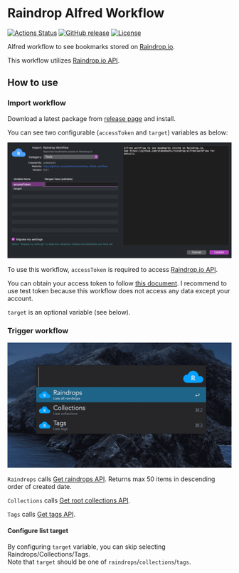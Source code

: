 # Raindrop Alfred Workflow

[![Actions Status](https://github.com/ytakahashi/raindrop-alfred-workflow/workflows/Go%20CI/badge.svg)](https://github.com/ytakahashi/raindrop-alfred-workflow/actions)
[![GitHub release](https://img.shields.io/github/release/ytakahashi/raindrop-alfred-workflow.svg)](https://github.com/ytakahashi/raindrop-alfred-workflow/releases/)
[![License](https://img.shields.io/badge/License-Apache%202.0-blue.svg)](https://opensource.org/licenses/Apache-2.0)

Alfred workflow to see bookmarks stored on [Raindrop.io](https://raindrop.io/).

This workflow utilizes [Raindrop.io API](https://developer.raindrop.io).

## How to use

### Import workflow

Download a latest package from [release page](https://github.com/ytakahashi/raindrop-alfred-workflow/releases) and install.

You can see two configurable (`accessToken` and `target`) variables as below:

![import image](./image/import.png)

To use this workflow, `accessToken` is required to access [Raindrop.io API](https://developer.raindrop.io).

You can obtain your access token to follow [this document](https://developer.raindrop.io/v1/authentication/token). I recommend to use test token because this workflow does not access any data except your account.

`target` is an optional variable (see below).

### Trigger workflow

![workflow image](./image/workflow_image_1.png)

`Raindrops` calls [Get raindrops API](https://developer.raindrop.io/v1/raindrops/multiple#get-raindrops). Returns max 50 items in descending order of created date.

`Collections` calls [Get root collections API](https://developer.raindrop.io/v1/collections/methods#get-root-collections).

`Tags` calls [Get tags API](https://developer.raindrop.io/v1/tags#get-tags).

#### Configure list target

By configuring `target` variable, you can skip selecting Raindrops/Collections/Tags.  
Note that `target` should be one of `raindrops`/`collections`/`tags`.
